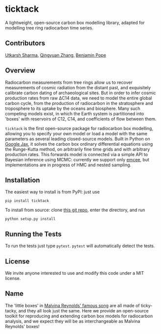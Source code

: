 # ticktack
A lightweight, open-source carbon box modelling library, adapted for modelling tree ring radiocarbon time series.

## Contributors

[Utkarsh Sharma](https://github.com/SharmaLlama), [Qingyuan Zhang](https://github.com/qingyuanzhang3), [Benjamin Pope](https://github.com/benjaminpope)

## Overview

Radiocarbon measurements from tree rings allow us to recover measurements of cosmic radiation from the distant past, and exquisitely calibrate carbon dating of archaeological sites. But in order to infer cosmic production rates from raw ΔC14 data, we need to model the entire global carbon cycle, from the production of radiocarbon in the stratosphere and troposphere to its uptake by the oceans and biosphere. Many such competing models exist, in which the Earth system is partitioned into 'boxes' with reservoirs of C12, C14, and coefficients of flow between them.

`ticktack` is the first open-source package for radiocarbon box modelling, allowing you to specify your own model or load a model with the same parameters as several leading closed-source models. Built in Python on [Google Jax](https://github.com/google/jax), it solves the carbon box ordinary differential equations using the Runge-Kutta method, on arbitrarily fine time grids and with arbitrary production rates. This forwards model is connected via a simple API to Bayesian inference using MCMC: currently we support only [emcee](https://emcee.readthedocs.io/), but implementations are in progress of HMC and nested sampling.  

## Installation

The easiest way to install is from PyPI: just use

`pip install ticktack`

To install from source: clone [this git repo](https://github.com/SharmaLlama/ticktack), enter the directory, and run

`python setup.py install`

## Running the Tests

To run the tests just type `pytest`. `pytest` will automatically detect the tests.

## License

We invite anyone interested to use and modify this code under a MIT license.

## Name

The 'little boxes' in [Malvina Reynolds' famous song](https://www.youtube.com/watch?v=2_2lGkEU4Xs) are all made of ticky-tacky, and they all look just the same. Here we provide an open-source toolkit for reproducing and extending carbon box models for radiocarbon analysis, and we expect they will be as interchangeable as Malvina Reynolds' boxes!
